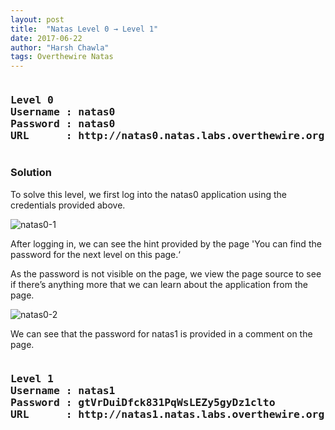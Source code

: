 ```yaml
---
layout: post
title:  "Natas Level 0 → Level 1"
date: 2017-06-22
author: "Harsh Chawla"
tags: Overthewire Natas
---
```


<pre><h3><b>Level 0
Username : natas0
Password : natas0
URL      : http://natas0.natas.labs.overthewire.org</b></h3></pre>
### Solution

To solve this level, we first log into the natas0 application using the credentials provided above.

![natas0-1](https://securitytimes.files.wordpress.com/2017/06/screen-shot-2017-06-22-at-6-28-41-pm.png?w=663)

After logging in, we can see the hint provided by the page 'You can find the password for the next level on this page.‘

As the password is not visible on the page, we view the page source to see if there’s anything more that we can learn about the application from the page.

![natas0-2](https://securitytimes.files.wordpress.com/2017/06/screen-shot-2017-06-22-at-6-30-56-pm.png?w=663)

We can see that the password for natas1 is provided in a comment on the page.

<pre><h3><b>Level 1
Username : natas1
Password : gtVrDuiDfck831PqWsLEZy5gyDz1clto
URL      : http://natas1.natas.labs.overthewire.org</b></h3></pre>
